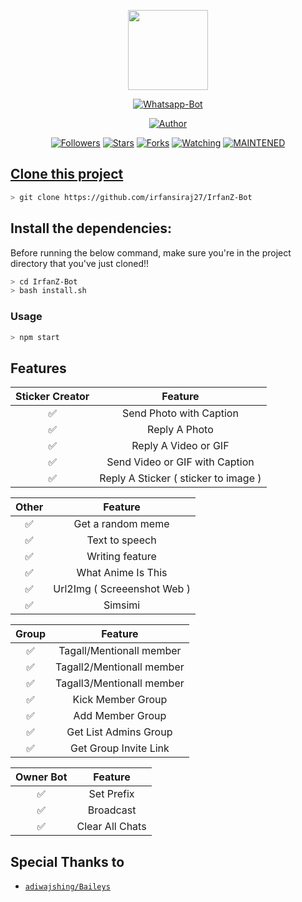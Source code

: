 <p align="center">
<img src="https://static.wikia.nocookie.net/kenja-no-mago/images/8/85/Sizilien_von_klode_1.jpg/revision/latest/top-crop/width/300/height/300?cb=20190417164406" width="128" height="128"/>
</p>
<p align="center">
<a href="#"><img title="Whatsapp-Bot" src="https://img.shields.io/badge/Termux Whatsapp Bot-green?colorA=%23ff0000&colorB=%23017e40&style=for-the-badge"></a>
</p>
<p align="center">
<a href="https://github.com/irfansiraj27"><img title="Author" src="https://img.shields.io/badge/Author-irfan-red.svg?style=for-the-badge&logo=github"></a>
</p>
<p align="center">
<a href="https://github.com/irfansiraj27/followers"><img title="Followers" src="https://img.shields.io/github/followers/irfansiraj27?color=blue&style=flat-square"></a>
<a href="https://github.com/irfansiraj27/IrfanZ-Bot/stargazers/"><img title="Stars" src="https://img.shields.io/github/stars/irfansiraj27/IrfanZ-Bot?color=red&style=flat-square"></a>
<a href="https://github.com/irfansiraj27/IrfanZ-Bot/network/members"><img title="Forks" src="https://img.shields.io/github/forks/irfansiraj27/IrfanZ-Bot?color=red&style=flat-square"></a>
<a href="https://github.com/irfansiraj27/IrfanZ-Bot/watchers"><img title="Watching" src="https://img.shields.io/github/watchers/irfansiraj27/IrfanZ-Bot?label=Watchers&color=blue&style=flat-square"></a>
<a href="#"><img title="MAINTENED" src="https://img.shields.io/badge/MAINTENED-YES-blue.svg"</a>
</p>




## Clone this project

```bash
> git clone https://github.com/irfansiraj27/IrfanZ-Bot
```

## Install the dependencies:
Before running the below command, make sure you're in the project directory that
you've just cloned!!

```bash
> cd IrfanZ-Bot
> bash install.sh
```

### Usage
```bash
> npm start
```

## Features

| Sticker Creator |                Feature           |
| :-----------: | :--------------------------------: |
|       ✅       | Send Photo with Caption          |
|       ✅       | Reply A Photo                    |
|       ✅       | Reply A Video or GIF             |
|       ✅       | Send Video or GIF with Caption   |
|       ✅       | Reply A Sticker ( sticker to image ) |

| Other  |                     Feature                     |
| :------------: | :---------------------------------------------: |
|       ✅        |   Get a random meme             |
|       ✅        |   Text to speech                |
|       ✅        |   Writing feature 				|
|       ✅        |   What Anime Is This 			|
|       ✅        |   Url2Img ( Screeenshot Web )   |
|       ✅        |   Simsimi		                |

| Group  |                     Feature               |
| :-----------: | :--------------------------------: |
|       ✅        |   Tagall/Mentionall member       |
|       ✅        |   Tagall2/Mentionall member       |
|       ✅        |   Tagall3/Mentionall member       |
|       ✅        |   Kick Member Group	             |
|       ✅        |   Add Member Group	             |
|       ✅        |   Get List Admins Group          |
|       ✅        |   Get Group Invite Link          |

| Owner Bot  |                     Feature           |
| :-----------: | :--------------------------------: |
|       ✅        |   Set Prefix                     |
|       ✅        |   Broadcast                      |
|       ✅        |   Clear All Chats                |

## Special Thanks to
* [`adiwajshing/Baileys`](https://github.com/adiwajshing/Baileys)





